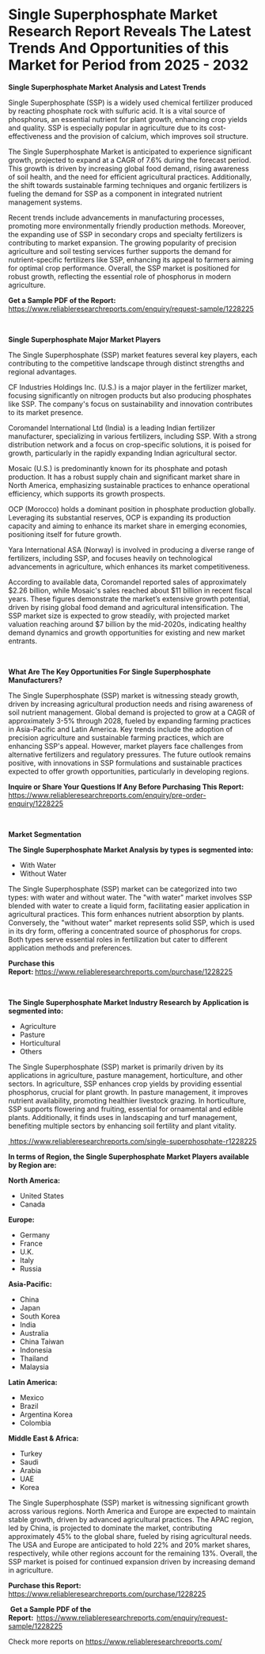 <p><h1>Single Superphosphate Market Research Report Reveals The Latest Trends And Opportunities of this Market for Period from 2025 - 2032</h1></p><p><strong>Single Superphosphate Market Analysis and Latest Trends</strong></p>
<p><p>Single Superphosphate (SSP) is a widely used chemical fertilizer produced by reacting phosphate rock with sulfuric acid. It is a vital source of phosphorus, an essential nutrient for plant growth, enhancing crop yields and quality. SSP is especially popular in agriculture due to its cost-effectiveness and the provision of calcium, which improves soil structure.</p><p>The Single Superphosphate Market is anticipated to experience significant growth, projected to expand at a CAGR of 7.6% during the forecast period. This growth is driven by increasing global food demand, rising awareness of soil health, and the need for efficient agricultural practices. Additionally, the shift towards sustainable farming techniques and organic fertilizers is fueling the demand for SSP as a component in integrated nutrient management systems.</p><p>Recent trends include advancements in manufacturing processes, promoting more environmentally friendly production methods. Moreover, the expanding use of SSP in secondary crops and specialty fertilizers is contributing to market expansion. The growing popularity of precision agriculture and soil testing services further supports the demand for nutrient-specific fertilizers like SSP, enhancing its appeal to farmers aiming for optimal crop performance. Overall, the SSP market is positioned for robust growth, reflecting the essential role of phosphorus in modern agriculture.</p></p>
<p><strong>Get a Sample PDF of the Report:&nbsp;</strong> <a href="https://www.reliableresearchreports.com/enquiry/request-sample/1228225?utm_campaign=2487&utm_medium=2&utm_source=Github&utm_content=ia&utm_term=01042025&utm_id=single-superphosphate">https://www.reliableresearchreports.com/enquiry/request-sample/1228225</a></p>
<p>&nbsp;</p>
<p><strong>Single Superphosphate Major Market Players</strong></p>
<p><p>The Single Superphosphate (SSP) market features several key players, each contributing to the competitive landscape through distinct strengths and regional advantages. </p><p>CF Industries Holdings Inc. (U.S.) is a major player in the fertilizer market, focusing significantly on nitrogen products but also producing phosphates like SSP. The company's focus on sustainability and innovation contributes to its market presence.</p><p>Coromandel International Ltd (India) is a leading Indian fertilizer manufacturer, specializing in various fertilizers, including SSP. With a strong distribution network and a focus on crop-specific solutions, it is poised for growth, particularly in the rapidly expanding Indian agricultural sector.</p><p>Mosaic (U.S.) is predominantly known for its phosphate and potash production. It has a robust supply chain and significant market share in North America, emphasizing sustainable practices to enhance operational efficiency, which supports its growth prospects.</p><p>OCP (Morocco) holds a dominant position in phosphate production globally. Leveraging its substantial reserves, OCP is expanding its production capacity and aiming to enhance its market share in emerging economies, positioning itself for future growth.</p><p>Yara International ASA (Norway) is involved in producing a diverse range of fertilizers, including SSP, and focuses heavily on technological advancements in agriculture, which enhances its market competitiveness.</p><p>According to available data, Coromandel reported sales of approximately $2.26 billion, while Mosaic's sales reached about $11 billion in recent fiscal years. These figures demonstrate the market’s extensive growth potential, driven by rising global food demand and agricultural intensification. The SSP market size is expected to grow steadily, with projected market valuation reaching around $7 billion by the mid-2020s, indicating healthy demand dynamics and growth opportunities for existing and new market entrants.</p></p>
<p>&nbsp;</p>
<p><strong>What Are The Key Opportunities For Single Superphosphate Manufacturers?</strong></p>
<p><p>The Single Superphosphate (SSP) market is witnessing steady growth, driven by increasing agricultural production needs and rising awareness of soil nutrient management. Global demand is projected to grow at a CAGR of approximately 3-5% through 2028, fueled by expanding farming practices in Asia-Pacific and Latin America. Key trends include the adoption of precision agriculture and sustainable farming practices, which are enhancing SSP's appeal. However, market players face challenges from alternative fertilizers and regulatory pressures. The future outlook remains positive, with innovations in SSP formulations and sustainable practices expected to offer growth opportunities, particularly in developing regions.</p></p>
<p><strong>Inquire or Share Your Questions If Any Before Purchasing This Report:</strong> <a href="https://www.reliableresearchreports.com/enquiry/pre-order-enquiry/1228225?utm_campaign=2487&utm_medium=2&utm_source=Github&utm_content=ia&utm_term=01042025&utm_id=single-superphosphate">https://www.reliableresearchreports.com/enquiry/pre-order-enquiry/1228225</a></p>
<p>&nbsp;</p>
<p><strong>Market Segmentation</strong></p>
<p><strong>The Single Superphosphate Market Analysis by types is segmented into:</strong></p>
<p><ul><li>With Water</li><li>Without Water</li></ul></p>
<p><p>The Single Superphosphate (SSP) market can be categorized into two types: with water and without water. The "with water" market involves SSP blended with water to create a liquid form, facilitating easier application in agricultural practices. This form enhances nutrient absorption by plants. Conversely, the "without water" market represents solid SSP, which is used in its dry form, offering a concentrated source of phosphorus for crops. Both types serve essential roles in fertilization but cater to different application methods and preferences.</p></p>
<p><strong>Purchase this Report:&nbsp;</strong><a href="https://www.reliableresearchreports.com/purchase/1228225?utm_campaign=2487&utm_medium=2&utm_source=Github&utm_content=ia&utm_term=01042025&utm_id=single-superphosphate">https://www.reliableresearchreports.com/purchase/1228225</a></p>
<p>&nbsp;</p>
<p><strong>The Single Superphosphate Market Industry Research by Application is segmented into:</strong></p>
<p><ul><li>Agriculture</li><li>Pasture</li><li>Horticultural</li><li>Others</li></ul></p>
<p><p>The Single Superphosphate (SSP) market is primarily driven by its applications in agriculture, pasture management, horticulture, and other sectors. In agriculture, SSP enhances crop yields by providing essential phosphorus, crucial for plant growth. In pasture management, it improves nutrient availability, promoting healthier livestock grazing. In horticulture, SSP supports flowering and fruiting, essential for ornamental and edible plants. Additionally, it finds uses in landscaping and turf management, benefiting multiple sectors by enhancing soil fertility and plant vitality.</p></p>
<p><a href="https://www.reliableresearchreports.com/single-superphosphate-r1228225?utm_campaign=2487&utm_medium=2&utm_source=Github&utm_content=ia&utm_term=01042025&utm_id=single-superphosphate">&nbsp;https://www.reliableresearchreports.com/single-superphosphate-r1228225</a></p>
<p><strong>In terms of Region, the Single Superphosphate Market Players available by Region are:</strong></p>
<p>
    <p> <strong> North America: </strong>
        <ul>
            <li>United States</li>
            <li>Canada</li>
        </ul>
        </p> 
    <p> <strong> Europe: </strong>
        <ul>
            <li>Germany</li>
            <li>France</li>
            <li>U.K.</li>
            <li>Italy</li>
            <li>Russia</li>
        </ul>
        </p> 
    <p> <strong> Asia-Pacific: </strong>
        <ul>
            <li>China</li>
            <li>Japan</li>
            <li>South Korea</li>
            <li>India</li>
            <li>Australia</li>
            <li>China Taiwan</li>
            <li>Indonesia</li>
            <li>Thailand</li>
            <li>Malaysia</li>
        </ul>
        </p> 
    <p> <strong> Latin America: </strong>
        <ul>
            <li>Mexico</li>
            <li>Brazil</li>
            <li>Argentina Korea</li>
            <li>Colombia</li>
        </ul>
        </p> 
    <p> <strong> Middle East & Africa: </strong>
        <ul>
            <li>Turkey</li>
            <li>Saudi</li>
            <li>Arabia</li>
            <li>UAE</li>
            <li>Korea</li>
        </ul>
    </p>
    </p>
<p><p>The Single Superphosphate (SSP) market is witnessing significant growth across various regions. North America and Europe are expected to maintain stable growth, driven by advanced agricultural practices. The APAC region, led by China, is projected to dominate the market, contributing approximately 45% to the global share, fueled by rising agricultural needs. The USA and Europe are anticipated to hold 22% and 20% market shares, respectively, while other regions account for the remaining 13%. Overall, the SSP market is poised for continued expansion driven by increasing demand in agriculture.</p></p>
<p><strong>Purchase this Report: </strong><a href="https://www.reliableresearchreports.com/purchase/1228225?utm_campaign=2487&utm_medium=2&utm_source=Github&utm_content=ia&utm_term=01042025&utm_id=single-superphosphate">https://www.reliableresearchreports.com/purchase/1228225</a></p>
<p>&nbsp;<strong>Get a Sample PDF of the Report:&nbsp;&nbsp;</strong><a href="https://www.reliableresearchreports.com/enquiry/request-sample/1228225?utm_campaign=2487&utm_medium=2&utm_source=Github&utm_content=ia&utm_term=01042025&utm_id=single-superphosphate">https://www.reliableresearchreports.com/enquiry/request-sample/1228225</a></p>
<p><strong></strong></p>
<p>Check more reports on <a href="https://www.reliableresearchreports.com/?utm_campaign=2487&utm_medium=2&utm_source=Github&utm_content=ia&utm_term=01042025&utm_id=single-superphosphate">https://www.reliableresearchreports.com/</a></p>